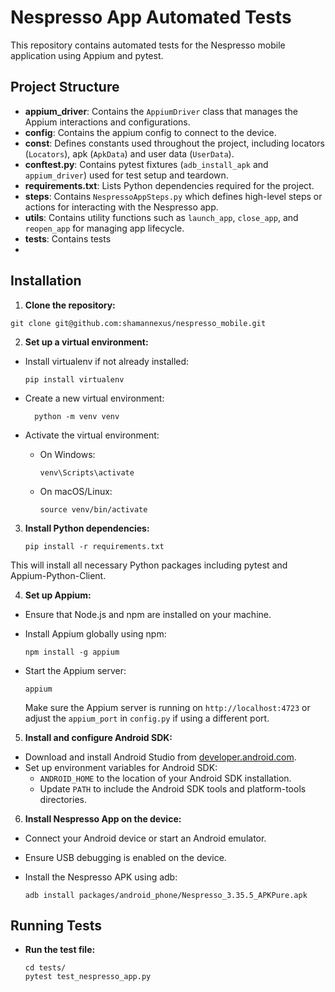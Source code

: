 # Nespresso App Automated Tests

This repository contains automated tests for the Nespresso mobile application using Appium and pytest.

## Project Structure

- **appium_driver**: Contains the `AppiumDriver` class that manages the Appium interactions and configurations.
- **config**: Contains the appium config to connect to the device.
- **const**: Defines constants used throughout the project, including locators (`Locators`), apk (`ApkData`) and user data (`UserData`).
- **conftest.py**: Contains pytest fixtures (`adb_install_apk` and `appium_driver`) used for test setup and teardown.
- **requirements.txt**: Lists Python dependencies required for the project.
- **steps**: Contains `NespressoAppSteps.py` which defines high-level steps or actions for interacting with the Nespresso app.
- **utils**: Contains utility functions such as `launch_app`, `close_app`, and `reopen_app` for managing app lifecycle.
- **tests**: Contains tests
- 
## Installation

1. **Clone the repository:**
  ```
git clone git@github.com:shamannexus/nespresso_mobile.git
  ```
2. **Set up a virtual environment:**

- Install virtualenv if not already installed:

  ```
  pip install virtualenv
  ```

- Create a new virtual environment:

  ```
    python -m venv venv
  ```

- Activate the virtual environment:

  - On Windows:

    ```
    venv\Scripts\activate
    ```

  - On macOS/Linux:

    ```
    source venv/bin/activate
    ```

3. **Install Python dependencies:**
    ```
    pip install -r requirements.txt
    ```

This will install all necessary Python packages including pytest and Appium-Python-Client.

4. **Set up Appium:**

- Ensure that Node.js and npm are installed on your machine.
- Install Appium globally using npm:

  ```
  npm install -g appium
  ```

- Start the Appium server:

  ```
  appium
  ```

  Make sure the Appium server is running on `http://localhost:4723` or adjust the `appium_port` in `config.py` if using a different port.

5. **Install and configure Android SDK:**

- Download and install Android Studio from [developer.android.com](https://developer.android.com/studio).
- Set up environment variables for Android SDK:
  - `ANDROID_HOME` to the location of your Android SDK installation.
  - Update `PATH` to include the Android SDK tools and platform-tools directories.

6. **Install Nespresso App on the device:**

- Connect your Android device or start an Android emulator.
- Ensure USB debugging is enabled on the device.
- Install the Nespresso APK using adb:

  ```
  adb install packages/android_phone/Nespresso_3.35.5_APKPure.apk
  ```
  
## Running Tests

- **Run the test file:**
  ```
  cd tests/ 
  pytest test_nespresso_app.py
  ```

